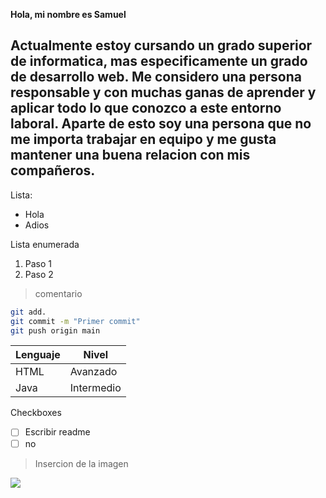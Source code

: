 **Hola, mi nombre es Samuel**
## Actualmente estoy cursando un grado superior de informatica, mas especificamente un grado de desarrollo web. Me considero una persona responsable y con muchas ganas de aprender y aplicar todo lo que conozco a este entorno laboral. Aparte de esto soy una persona que no me importa trabajar en equipo y me gusta mantener una buena relacion con mis compañeros.
Lista: 
- Hola
- Adios

Lista enumerada 
 1. Paso 1  
 2. Paso 2

> comentario

```bash
git add.
git commit -m "Primer commit"
git push origin main
```

| Lenguaje | Nivel |
|----------| ----- |
| HTML     | Avanzado |
| Java     | Intermedio |

Checkboxes 
- [ ] Escribir readme
- [ ] no

> Insercion de la imagen
<p> 
  <img src="java.png" >
  </p>
